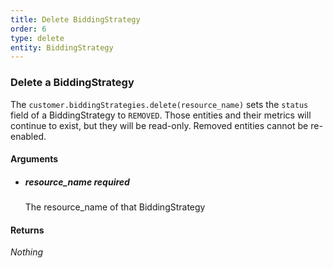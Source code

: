```yaml
---
title: Delete BiddingStrategy 
order: 6
type: delete
entity: BiddingStrategy 
---
```


### Delete a BiddingStrategy 

The `customer.biddingStrategies.delete(resource_name)` sets the `status` field of a BiddingStrategy to `REMOVED`. Those entities and their metrics will continue to exist, but they will be read-only. Removed entities cannot be re-enabled.


#### Arguments

-   ##### resource_name _required_
    The resource_name of that BiddingStrategy


#### Returns

_Nothing_
